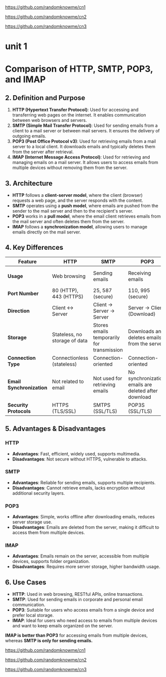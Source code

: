 https://github.com/randomknowme/cn1

https://github.com/randomknowme/cn2

https://github.com/randomknowme/cn3

# unit 1
# Comparison of HTTP, SMTP, POP3, and IMAP

## 2. Definition and Purpose

1. **HTTP (Hypertext Transfer Protocol)**: Used for accessing and transferring web pages on the internet. It enables communication between web browsers and servers.
2. **SMTP (Simple Mail Transfer Protocol)**: Used for sending emails from a client to a mail server or between mail servers. It ensures the delivery of outgoing emails.
3. **POP3 (Post Office Protocol v3)**: Used for retrieving emails from a mail server to a local client. It downloads emails and typically deletes them from the server after retrieval.
4. **IMAP (Internet Message Access Protocol)**: Used for retrieving and managing emails on a mail server. It allows users to access emails from multiple devices without removing them from the server.

## 3. Architecture

- **HTTP** follows a **client-server model**, where the client (browser) requests a web page, and the server responds with the content.
- **SMTP** operates using a **push model**, where emails are pushed from the sender to the mail server and then to the recipient's server.
- **POP3** works in a **pull model**, where the email client retrieves emails from the mail server and often deletes them from the server.
- **IMAP** follows a **synchronization model**, allowing users to manage emails directly on the mail server.

## 4. Key Differences

| Feature | HTTP | SMTP | POP3 | IMAP |
|---------|------|------|------|------|
| **Usage** | Web browsing | Sending emails | Receiving emails | Receiving & managing emails |
| **Port Number** | 80 (HTTP), 443 (HTTPS) | 25, 587 (secure) | 110, 995 (secure) | 143, 993 (secure) |
| **Direction** | Client ↔ Server | Client → Server → Server | Server → Client (Download) | Server ↔ Client (Sync) |
| **Storage** | Stateless, no storage of data | Stores emails temporarily for transmission | Downloads and deletes emails from the server | Emails remain on the server, accessible from multiple devices |
| **Connection Type** | Connectionless (stateless) | Connection-oriented | Connection-oriented | Connection-oriented |
| **Email Synchronization** | Not related to email | Not used for retrieving emails | No synchronization, emails are deleted after download | Supports synchronization, emails remain on server |
| **Security Protocols** | HTTPS (TLS/SSL) | SMTPS (SSL/TLS) | POP3S (SSL/TLS) | IMAPS (SSL/TLS) |

## 5. Advantages & Disadvantages

### **HTTP**
- **Advantages**: Fast, efficient, widely used, supports multimedia.
- **Disadvantages**: Not secure without HTTPS, vulnerable to attacks.

### **SMTP**
- **Advantages**: Reliable for sending emails, supports multiple recipients.
- **Disadvantages**: Cannot retrieve emails, lacks encryption without additional security layers.

### **POP3**
- **Advantages**: Simple, works offline after downloading emails, reduces server storage use.
- **Disadvantages**: Emails are deleted from the server, making it difficult to access them from multiple devices.

### **IMAP**
- **Advantages**: Emails remain on the server, accessible from multiple devices, supports folder organization.
- **Disadvantages**: Requires more server storage, higher bandwidth usage.

## 6. Use Cases

- **HTTP**: Used in web browsing, RESTful APIs, online transactions.
- **SMTP**: Used for sending emails in corporate and personal email communication.
- **POP3**: Suitable for users who access emails from a single device and prefer local storage.
- **IMAP**: Ideal for users who need access to emails from multiple devices and want to keep emails organized on the server.


**IMAP is better than POP3** for accessing emails from multiple devices, whereas **SMTP is only for sending emails.**



https://github.com/randomknowme/cn1

https://github.com/randomknowme/cn2

https://github.com/randomknowme/cn3
